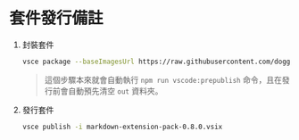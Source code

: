 # 套件發行備註

1. 封裝套件

    ```sh
    vsce package --baseImagesUrl https://raw.githubusercontent.com/doggy8088/markdown-extension-pack/main/
    ```

    > 這個步驟本來就會自動執行 `npm run vscode:prepublish` 命令，且在發行前會自動預先清空 `out` 資料夾。

2. 發行套件

    ```sh
    vsce publish -i markdown-extension-pack-0.8.0.vsix
    ```
